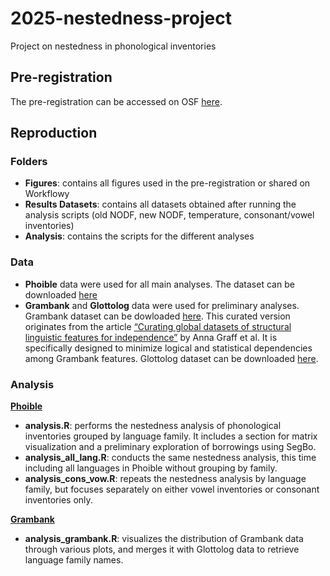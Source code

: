 # 2025-nestedness-project
Project on nestedness in phonological inventories

## Pre-registration

The pre-registration can be accessed on OSF [here](https://osf.io/sfc6p/).

## Reproduction

### Folders

- **Figures**: contains all figures used in the pre-registration or shared on Workflowy
- **Results Datasets**: contains all datasets obtained after running the analysis scripts (old NODF, new NODF, temperature, consonant/vowel inventories)
- **Analysis**: contains the scripts for the different analyses

### Data

- **Phoible** data were used for all main analyses. The dataset can be downloaded [here](https://zenodo.org/records/2677911)
- **Grambank** and **Glottolog** data were used for preliminary analyses. Grambank dataset can be dowloaded [here](https://github.com/annagraff/crossling-curated). This curated version originates from the article [“Curating global datasets of structural linguistic features for independence”](https://www.nature.com/articles/s41597-024-04319-4) by Anna Graff et al. It is specifically designed to minimize logical and statistical dependencies among Grambank features. Glottolog dataset can be downloaded [here](https://glottolog.org/meta/downloads).

### Analysis

<b><u>Phoible</u></b>

- **analysis.R**: performs the nestedness analysis of phonological inventories grouped by language family. It includes a section for matrix visualization and a preliminary exploration of borrowings using SegBo.
- **analysis_all_lang.R**: conducts the same nestedness analysis, this time including all languages in Phoible without grouping by family.
- **analysis_cons_vow.R**: repeats the nestedness analysis by language family, but focuses separately on either vowel inventories or consonant inventories only.


<b><u>Grambank</u></b>

- **analysis_grambank.R**: visualizes the distribution of Grambank data through various plots, and merges it with Glottolog data to retrieve language family names.
